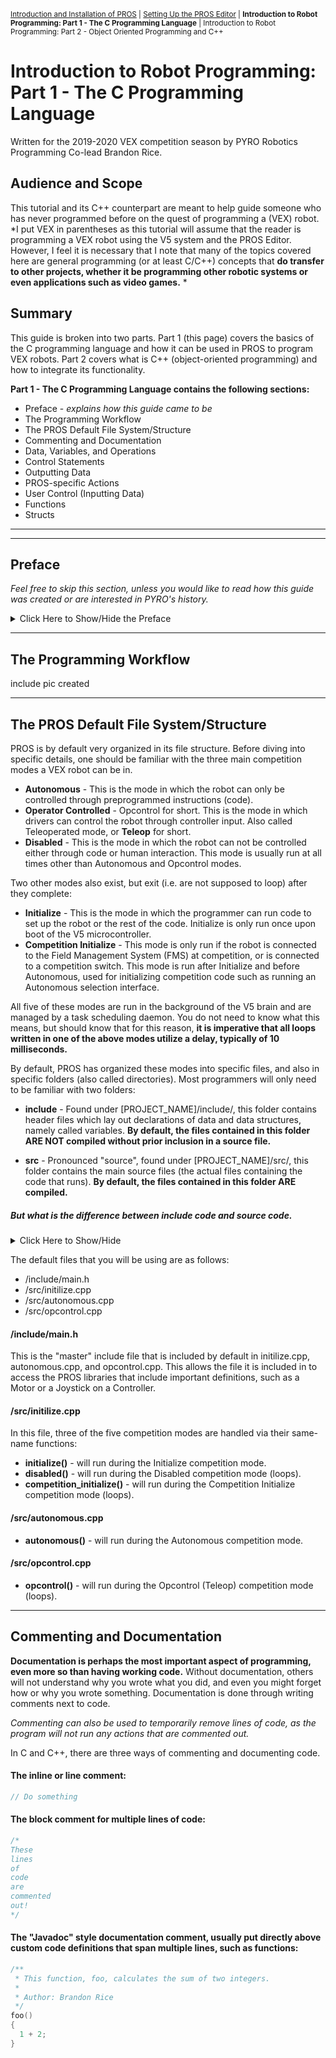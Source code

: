 <sub>[Introduction and Installation of PROS](PROS_Guide.md) | [Setting Up the PROS Editor](PROS_Guide_2.md) | **Introduction to Robot Programming: Part 1 - The C Programming Language** | Introduction to Robot Programming: Part 2 - Object Oriented Programming and C++

# Introduction to Robot Programming: Part 1 - The C Programming Language
Written for the 2019-2020 VEX competition season by PYRO Robotics Programming Co-lead Brandon Rice.

## Audience and Scope
This tutorial and its C++ counterpart are meant to help guide someone who has never programmed before on the quest of programming a (VEX) robot. *I put VEX in parentheses as this tutorial will assume that the reader is programming a VEX robot using the V5 system and the PROS Editor. However, I feel it is necessary that I note that many of the topics covered here are general programming (or at least C/C++) concepts that **do transfer to other projects, whether it be programming other robotic systems or even applications such as video games.** *

## Summary
This guide is broken into two parts. Part 1 (this page) covers the basics of the C programming language and how it can be used in PROS to program VEX robots. Part 2 covers what is C++ (object-oriented programming) and how to integrate its functionality.

**Part 1 - The C Programming Language contains the following sections:**
- Preface - *explains how this guide came to be*
- The Programming Workflow
- The PROS Default File System/Structure
- Commenting and Documentation
- Data, Variables, and Operations
- Control Statements
- Outputting Data
- PROS-specific Actions
- User Control (Inputting Data)
- Functions
- Structs

---
---
## Preface
*Feel free to skip this section, unless you would like to read how this guide was created or are interested in PYRO's history.*

<details><summary>Click Here to Show/Hide the Preface</summary>
<p style="background-color:lightgray;">

This guide was brought into existence due to the circumstances regarding our VEX U team following the 2018 VEX World Championships. This was when I joined the team and was excited to contribute my high school VEX and FIRST Robotics programming knowledge and overall passion toward programming. At the time, our team comprised of 6 members. We expected several more students to join our team when the 2018 fall semester started, with university club days/showcases attracting students. We expected and projected to have around a 10 member team. We did not expect to have an initial roster count of 19 members.
<br><br>

*Having a large team can be a blessing, but can also be a curse if proper infrastructure is not in place.*
<br><br>

Ryan, PYRO's other Programming Co-lead, and I had spent the summer of 2018 thinking of programming tutorials and workshops we could use to teach any new members who wanted to be on our programming team but had little-to-no prior programming experience. We attempted to incorporate these workshops throughout the build season. However, these workshops were mostly flawed from the start: 2018 required VEX U teams to use the brand new V5 system and microcontroller, but we were put on a wait list upon purchasing and did not receive the system until December. In addition, V5 uses variants of C++ natively (through PROS), which neither Ryan or I had any experience in. These two facts meant that during our only time before our first competitions (the fall semester) Ryan and I were to try to teach a new programming language to new members that could only be debugged with the new V5 system which we did not have access to.
<br><br>

These unfortunate circumstances led to unfavorable conditions on our programming team during that year. I wont go into details, but our vision of having a programming team in which everyone was on the same page and happily and efficiently working on various subsystems of our robot never materialized.
<br><br>

**As an effort to never again have a dysfunctional programming team, I wrote this guide to help new team members succeed in learning how to program using PROS (C/C++).**

</p>
</details>

---
## The Programming Workflow
include pic created

---
## The PROS Default File System/Structure
PROS is by default very organized in its file structure. Before diving into specific details, one should be familiar with the three main competition modes a VEX robot can be in.

- **Autonomous** - This is the mode in which the robot can only be controlled through preprogrammed instructions (code).
- **Operator Controlled** - Opcontrol for short. This is the mode in which drivers can control the robot through controller input. Also called Teleoperated mode, or **Teleop** for short.
- **Disabled** - This is the mode in which the robot can not be controlled either through code or human interaction. This mode is usually run at all times other than Autonomous and Opcontrol modes.

Two other modes also exist, but exit (i.e. are not supposed to loop) after they complete:

- **Initialize** - This is the mode in which the programmer can run code to set up the robot or the rest of the code. Initialize is only run once upon boot of the V5 microcontroller.
- **Competition Initialize** - This mode is only run if the robot is connected to the Field Management System (FMS) at competition, or is connected to a competition switch. This mode is run after Initialize and before Autonomous, used for initializing competition code such as running an Autonomous selection interface.

All five of these modes are run in the background of the V5 brain and are managed by a task scheduling daemon. You do not need to know what this means, but should know that for this reason, **it is imperative that all loops written in one of the above modes utilize a delay, typically of 10 milliseconds.**

By default, PROS has organized these modes into specific files, and also in specific folders (also called directories). Most programmers will only need to be familiar with two folders:

- **include** - Found under [PROJECT_NAME]/include/, this folder contains header files which lay out declarations of data and data structures, namely called variables. **By default, the files contained in this folder ARE NOT compiled without prior inclusion in a source file.**

- **src** - Pronounced "source", found under [PROJECT_NAME]/src/, this folder contains the main source files (the actual files containing the code that runs). **By default, the files contained in this folder ARE compiled.**

##### *But what is the difference between include code and source code.*

<details><summary>Click Here to Show/Hide</summary>
<p style="background-color:lightgray;">

Generally, the only code actually run is called source code. However, especially in large programs or apps, like much of the Microsoft OS for example, it is good practice to declare variables and data structures in a header file. This allows for better organization and reduces the file's line count. Header files (with file extension ".h" for C and ".hpp" for C++) should be placed in /include/. Then, when a source file needs to access a variable declaration, it just needs to have the following line at the top of the file:
<br><br>
#include "path/to/the/header.h"
<br><br>
Multiple include statements can be made, but they must all be above any real line of code and must be on their own line. Further object declaration versus definition explanation is included below in Data and Variables.

</p>
</details>


The default files that you will be using are as follows:
- /include/main.h
- /src/initilize.cpp
- /src/autonomous.cpp
- /src/opcontrol.cpp

#### /include/main.h
This is the "master" include file that is included by default in initilize.cpp, autonomous.cpp, and opcontrol.cpp. This allows the file it is included in to access the PROS libraries that include important definitions, such as a Motor or a Joystick on a Controller.

#### /src/initilize.cpp
In this file, three of the five competition modes are handled via their same-name functions:

- **initialize()** - will run during the Initialize competition mode.
- **disabled()** - will run during the Disabled competition mode (loops).
- **competition_initialize()** - will run during the Competition Initialize competition mode (loops).

#### /src/autonomous.cpp
- **autonomous()** - will run during the Autonomous competition mode.

#### /src/opcontrol.cpp
- **opcontrol()** - will run during the Opcontrol (Teleop) competition mode (loops).

---

## Commenting and Documentation
**Documentation is perhaps the most important aspect of programming, even more so than having working code.** Without documentation, others will not understand why you wrote what you did, and even you might forget how or why you wrote something. Documentation is done through writing comments next to code.

*Commenting can also be used to temporarily remove lines of code, as the program will not run any actions that are commented out.*

In C and C++, there are three ways of commenting and documenting code.

#### The inline or line comment:
```C
// Do something
```

#### The block comment for multiple lines of code:
```C
/*
These
lines
of
code
are
commented
out!
*/
```

#### The "Javadoc" style documentation comment, usually put directly above custom code definitions that span multiple lines, such as functions:
```C
/**
 * This function, foo, calculates the sum of two integers.
 *
 * Author: Brandon Rice
 */
foo()
{
  1 + 2;
}
```
